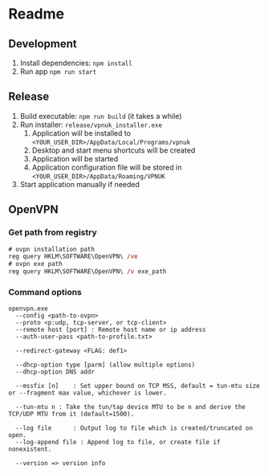 # Readme

## Development

1. Install dependencies: `npm install`
1. Run app `npm run start`

## Release

1. Build executable: `npm run build` (it takes a while)
1. Run installer: `release/vpnuk_installer.exe`
   1. Application will be installed to `<YOUR_USER_DIR>/AppData/Local/Programs/vpnuk`
   1. Desktop and start menu shortcuts will be created
   1. Application will be started
   1. Application configuration file will be stored in `<YOUR_USER_DIR>/AppData/Roaming/VPNUK`
1. Start application manually if needed

## OpenVPN

### Get path from registry

```ps
# ovpn installation path
reg query HKLM\SOFTWARE\OpenVPN\ /ve
# ovpn exe path
reg query HKLM\SOFTWARE\OpenVPN\ /v exe_path
```

### Command options

```text
openvpn.exe
  --config <path-to-ovpn>
  --proto <p:udp, tcp-server, or tcp-client>
  --remote host [port] : Remote host name or ip address
  --auth-user-pass <path-to-profile.txt>
  
  --redirect-gateway <FLAG: def1>
  
  --dhcp-option type [parm] (allow multiple options)
  --dhcp-option DNS addr

  --mssfix [n]    : Set upper bound on TCP MSS, default = tun-mtu size or --fragment max value, whichever is lower.

  --tun-mtu n : Take the tun/tap device MTU to be n and derive the TCP/UDP MTU from it (default=1500).

  --log file      : Output log to file which is created/truncated on open.
  --log-append file : Append log to file, or create file if nonexistent.

  --version => version info
```
